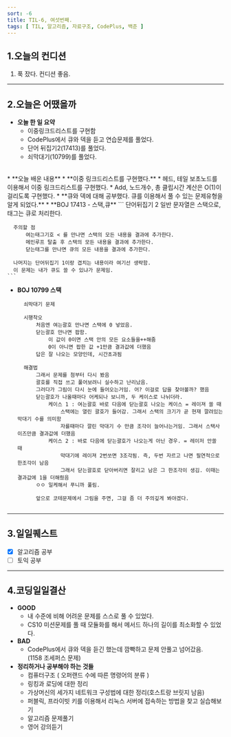 ```yaml
---
sort: -6
title: TIL-6, 여섯번째.
tags: [ TIL, 알고리즘, 자료구조, CodePlus, 백준 ]
---
```


## 1.오늘의 컨디션
1. 푹 잤다. 컨디션 좋음.

***

## 2.오늘은 어땠을까
* **오늘 한 일 요약**  
  * 이중링크드리스트를 구현함
  * CodePlus에서 큐와 덱을 듣고 연습문제를 풀었다.
  * 단어 뒤집기2(17413)를 풀었다.
  * 쇠막대기(10799)를 풀었다.
<br>
* **오늘 배운 내용**  
  * **이중 링크드리스트를 구현했다.**
    * 헤드, 테일 보초노드를 이용해서 이중 링크드리스트를 구현했다.
    * Add, 노드개수, 총 클립시간 계산은 O(1)이 걸리도록 구현했다.
  * **큐와 덱에 대해 공부했다. 큐를 이용해서 풀 수 있는 문제유형을 알게 되었다.**
  * **BOJ 17413 - 스택,큐**
    ```
      단어뒤집기 2
      일반 문자열은 스택으로, 태그는 큐로 처리한다.

      주의할 점
          여는태그기호 < 를 만나면 스택의 모든 내용을 결과에 추가한다.
          메인루프 탈출 후 스택의 모든 내용을 결과에 추가한다.
          닫는태그를 만나면 큐의 모든 내용을 결과에 추가한다.

      나머지는 단어뒤집기 1이랑 겹치는 내용이라 여기선 생략함.
      이 문제는 내가 큐도 쓸 수 있냐가 문제임.
    ```
  * **BOJ 10799 스택**
    ```
      쇠막대기 문제

      시행착오
          처음엔 여는괄호 만나면 스택에 0 넣었음.
          닫는괄호 만나면 팝함.
              이 값이 0이면 스택 안의 모든 요소들을++해줌
              0이 아니면 팝한 값 +1만큼 결과값에 더했음
          답은 잘 나오는 모양인데, 시간초과됨

      해결법
          그래서 문제를 첨부터 다시 봤음
          괄호를 직접 쓰고 풀어보려니 실수하고 난리났음.
          그러다가 그림이 다시 눈에 들어오는거임. 어? 이걸로 답을 찾아볼까? 했음
          닫는괄호가 나올때마다 어케되나 보니까, 두 케이스로 나뉘더라.
              케이스 1 : 여는괄호 바로 다음에 닫는괄호 나오는 케이스 = 레이져 쏠 때
                  스택에는 열린 괄호가 들어감. 그래서 스택의 크기가 곧 현재 깔려있는 막대기 수를 의미함
                  자를때마다 깔린 막대기 수 만큼 조각이 늘어나는거임. 그래서 스택사이즈만큼 결과값에 더했음
              케이스 2 : 바로 다음에 닫는괄호가 나오는게 아닌 경우. = 레이저 안쏠 때
                  막대기에 레이져 2번쏘면 3조각됨. 즉, 두번 자르고 나면 필연적으로 한조각이 남음
                  그래서 닫는괄호로 닫아버리면 잘리고 남은 그 한조각이 생김. 이때는 결과값에 1을 더해줬음
          ㅇㅇ 일케해서 푸니까 풀림.

          앞으로 코테문제에서 그림을 주면, 그걸 좀 더 주의깊게 봐야겠다.
    ```
  ```
  
  ```

***

## 3.일일퀘스트
  - [x] 알고리즘 공부
  - [ ] 토익 공부

***

## 4.코딩일일결산
* **GOOD**
  * 내 수준에 비해 어려운 문제를 스스로 풀 수 있었다.
  * CS10 미션문제를 풀 때 모듈화를 해서 메서드 하나의 길이를 최소화할 수 있었다.
* **BAD**
  * CodePlus에서 큐와 덱을 듣긴 했는데 깜빡하고 문제 안풀고 넘어갔음.  
    (1158 조세퍼스 문제)
* **정리하거나 공부해야 하는 것들**
  * 컴퓨터구조 ( 오퍼랜드 수에 따른 명령어의 분류 )
  * 링킹과 로딩에 대한 정리
  * 가상머신의 세가지 네트워크 구성법에 대한 정리(호스트랑 브릿지 남음)
  * 퍼블릭, 프라이빗 키를 이용해서 리눅스 서버에 접속하는 방법을 찾고 실습해보기
  * 알고리즘 문제풀기
  * 영어 강의듣기

